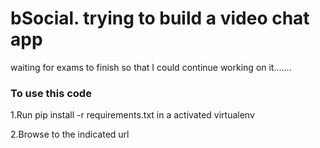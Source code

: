 # bSocial. trying to build a video chat app
waiting for exams to finish so that I could continue working on it.......
<h3>To use this code</h3>
<p>1.Run pip install -r requirements.txt in a activated virtualenv</p>
<p>2.Browse to the indicated url</p>

